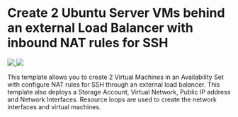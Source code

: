 # Create 2 Ubuntu Server VMs behind an external Load Balancer with inbound NAT rules for SSH

<a href="https://portal.azure.com/#create/Microsoft.Template/uri/https://github.com/mikepfeiffer/ubuntu-arm-template/raw/master/azuredeploy.json" target="_blank">
    <img src="http://azuredeploy.net/deploybutton.png"/>
</a>
<a href="http://armviz.io/#/?load=https://github.com/mikepfeiffer/ubuntu-arm-template/raw/master/azuredeploy.json" target="_blank">
    <img src="http://armviz.io/visualizebutton.png"/>
</a>

This template allows you to create 2 Virtual Machines in an Availability Set with configure NAT rules for SSH through an external load balancer. This template also deploys a Storage Account, Virtual Network, Public IP address and Network Interfaces. Resource loops are used to create the network interfaces and virtual machines.

